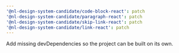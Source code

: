 ```yaml
---
'@nl-design-system-candidate/code-block-react': patch
'@nl-design-system-candidate/paragraph-react': patch
'@nl-design-system-candidate/skip-link-react': patch
'@nl-design-system-candidate/link-react': patch
---
```


Add missing devDependencies so the project can be built on its own.

